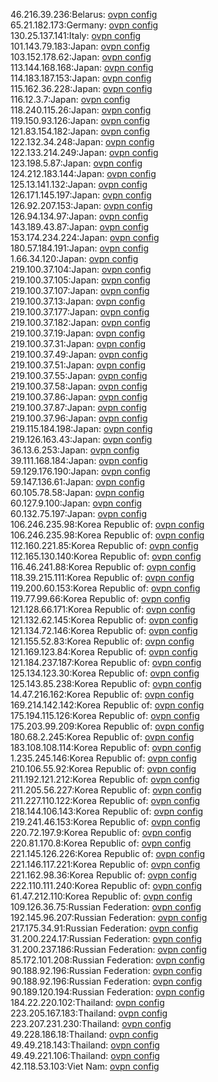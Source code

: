 46.216.39.236:Belarus: [ovpn config](vpn/46_216_39_236.ovpn)  
65.21.182.173:Germany: [ovpn config](vpn/65_21_182_173.ovpn)  
130.25.137.141:Italy: [ovpn config](vpn/130_25_137_141.ovpn)  
101.143.79.183:Japan: [ovpn config](vpn/101_143_79_183.ovpn)  
103.152.178.62:Japan: [ovpn config](vpn/103_152_178_62.ovpn)  
113.144.168.168:Japan: [ovpn config](vpn/113_144_168_168.ovpn)  
114.183.187.153:Japan: [ovpn config](vpn/114_183_187_153.ovpn)  
115.162.36.228:Japan: [ovpn config](vpn/115_162_36_228.ovpn)  
116.12.3.7:Japan: [ovpn config](vpn/116_12_3_7.ovpn)  
118.240.115.26:Japan: [ovpn config](vpn/118_240_115_26.ovpn)  
119.150.93.126:Japan: [ovpn config](vpn/119_150_93_126.ovpn)  
121.83.154.182:Japan: [ovpn config](vpn/121_83_154_182.ovpn)  
122.132.34.248:Japan: [ovpn config](vpn/122_132_34_248.ovpn)  
122.133.214.249:Japan: [ovpn config](vpn/122_133_214_249.ovpn)  
123.198.5.87:Japan: [ovpn config](vpn/123_198_5_87.ovpn)  
124.212.183.144:Japan: [ovpn config](vpn/124_212_183_144.ovpn)  
125.13.141.132:Japan: [ovpn config](vpn/125_13_141_132.ovpn)  
126.171.145.197:Japan: [ovpn config](vpn/126_171_145_197.ovpn)  
126.92.207.153:Japan: [ovpn config](vpn/126_92_207_153.ovpn)  
126.94.134.97:Japan: [ovpn config](vpn/126_94_134_97.ovpn)  
143.189.43.87:Japan: [ovpn config](vpn/143_189_43_87.ovpn)  
153.174.234.224:Japan: [ovpn config](vpn/153_174_234_224.ovpn)  
180.57.184.191:Japan: [ovpn config](vpn/180_57_184_191.ovpn)  
1.66.34.120:Japan: [ovpn config](vpn/1_66_34_120.ovpn)  
219.100.37.104:Japan: [ovpn config](vpn/219_100_37_104.ovpn)  
219.100.37.105:Japan: [ovpn config](vpn/219_100_37_105.ovpn)  
219.100.37.107:Japan: [ovpn config](vpn/219_100_37_107.ovpn)  
219.100.37.13:Japan: [ovpn config](vpn/219_100_37_13.ovpn)  
219.100.37.177:Japan: [ovpn config](vpn/219_100_37_177.ovpn)  
219.100.37.182:Japan: [ovpn config](vpn/219_100_37_182.ovpn)  
219.100.37.19:Japan: [ovpn config](vpn/219_100_37_19.ovpn)  
219.100.37.31:Japan: [ovpn config](vpn/219_100_37_31.ovpn)  
219.100.37.49:Japan: [ovpn config](vpn/219_100_37_49.ovpn)  
219.100.37.51:Japan: [ovpn config](vpn/219_100_37_51.ovpn)  
219.100.37.55:Japan: [ovpn config](vpn/219_100_37_55.ovpn)  
219.100.37.58:Japan: [ovpn config](vpn/219_100_37_58.ovpn)  
219.100.37.86:Japan: [ovpn config](vpn/219_100_37_86.ovpn)  
219.100.37.87:Japan: [ovpn config](vpn/219_100_37_87.ovpn)  
219.100.37.96:Japan: [ovpn config](vpn/219_100_37_96.ovpn)  
219.115.184.198:Japan: [ovpn config](vpn/219_115_184_198.ovpn)  
219.126.163.43:Japan: [ovpn config](vpn/219_126_163_43.ovpn)  
36.13.6.253:Japan: [ovpn config](vpn/36_13_6_253.ovpn)  
39.111.168.184:Japan: [ovpn config](vpn/39_111_168_184.ovpn)  
59.129.176.190:Japan: [ovpn config](vpn/59_129_176_190.ovpn)  
59.147.136.61:Japan: [ovpn config](vpn/59_147_136_61.ovpn)  
60.105.78.58:Japan: [ovpn config](vpn/60_105_78_58.ovpn)  
60.127.9.100:Japan: [ovpn config](vpn/60_127_9_100.ovpn)  
60.132.75.197:Japan: [ovpn config](vpn/60_132_75_197.ovpn)  
106.246.235.98:Korea Republic of: [ovpn config](vpn/106_246_235_98.ovpn)  
106.246.235.98:Korea Republic of: [ovpn config](vpn/106_246_235_98.ovpn)  
112.160.221.85:Korea Republic of: [ovpn config](vpn/112_160_221_85.ovpn)  
112.165.130.140:Korea Republic of: [ovpn config](vpn/112_165_130_140.ovpn)  
116.46.241.88:Korea Republic of: [ovpn config](vpn/116_46_241_88.ovpn)  
118.39.215.111:Korea Republic of: [ovpn config](vpn/118_39_215_111.ovpn)  
119.200.60.153:Korea Republic of: [ovpn config](vpn/119_200_60_153.ovpn)  
119.77.99.66:Korea Republic of: [ovpn config](vpn/119_77_99_66.ovpn)  
121.128.66.171:Korea Republic of: [ovpn config](vpn/121_128_66_171.ovpn)  
121.132.62.145:Korea Republic of: [ovpn config](vpn/121_132_62_145.ovpn)  
121.134.72.146:Korea Republic of: [ovpn config](vpn/121_134_72_146.ovpn)  
121.155.52.83:Korea Republic of: [ovpn config](vpn/121_155_52_83.ovpn)  
121.169.123.84:Korea Republic of: [ovpn config](vpn/121_169_123_84.ovpn)  
121.184.237.187:Korea Republic of: [ovpn config](vpn/121_184_237_187.ovpn)  
125.134.123.30:Korea Republic of: [ovpn config](vpn/125_134_123_30.ovpn)  
125.143.85.238:Korea Republic of: [ovpn config](vpn/125_143_85_238.ovpn)  
14.47.216.162:Korea Republic of: [ovpn config](vpn/14_47_216_162.ovpn)  
169.214.142.142:Korea Republic of: [ovpn config](vpn/169_214_142_142.ovpn)  
175.194.115.126:Korea Republic of: [ovpn config](vpn/175_194_115_126.ovpn)  
175.203.99.209:Korea Republic of: [ovpn config](vpn/175_203_99_209.ovpn)  
180.68.2.245:Korea Republic of: [ovpn config](vpn/180_68_2_245.ovpn)  
183.108.108.114:Korea Republic of: [ovpn config](vpn/183_108_108_114.ovpn)  
1.235.245.146:Korea Republic of: [ovpn config](vpn/1_235_245_146.ovpn)  
210.106.55.92:Korea Republic of: [ovpn config](vpn/210_106_55_92.ovpn)  
211.192.121.212:Korea Republic of: [ovpn config](vpn/211_192_121_212.ovpn)  
211.205.56.227:Korea Republic of: [ovpn config](vpn/211_205_56_227.ovpn)  
211.227.110.122:Korea Republic of: [ovpn config](vpn/211_227_110_122.ovpn)  
218.144.106.143:Korea Republic of: [ovpn config](vpn/218_144_106_143.ovpn)  
219.241.46.153:Korea Republic of: [ovpn config](vpn/219_241_46_153.ovpn)  
220.72.197.9:Korea Republic of: [ovpn config](vpn/220_72_197_9.ovpn)  
220.81.170.8:Korea Republic of: [ovpn config](vpn/220_81_170_8.ovpn)  
221.145.126.226:Korea Republic of: [ovpn config](vpn/221_145_126_226.ovpn)  
221.146.117.221:Korea Republic of: [ovpn config](vpn/221_146_117_221.ovpn)  
221.162.98.36:Korea Republic of: [ovpn config](vpn/221_162_98_36.ovpn)  
222.110.111.240:Korea Republic of: [ovpn config](vpn/222_110_111_240.ovpn)  
61.47.212.110:Korea Republic of: [ovpn config](vpn/61_47_212_110.ovpn)  
109.126.36.75:Russian Federation: [ovpn config](vpn/109_126_36_75.ovpn)  
192.145.96.207:Russian Federation: [ovpn config](vpn/192_145_96_207.ovpn)  
217.175.34.91:Russian Federation: [ovpn config](vpn/217_175_34_91.ovpn)  
31.200.224.17:Russian Federation: [ovpn config](vpn/31_200_224_17.ovpn)  
31.200.237.186:Russian Federation: [ovpn config](vpn/31_200_237_186.ovpn)  
85.172.101.208:Russian Federation: [ovpn config](vpn/85_172_101_208.ovpn)  
90.188.92.196:Russian Federation: [ovpn config](vpn/90_188_92_196.ovpn)  
90.188.92.196:Russian Federation: [ovpn config](vpn/90_188_92_196.ovpn)  
90.189.120.194:Russian Federation: [ovpn config](vpn/90_189_120_194.ovpn)  
184.22.220.102:Thailand: [ovpn config](vpn/184_22_220_102.ovpn)  
223.205.167.183:Thailand: [ovpn config](vpn/223_205_167_183.ovpn)  
223.207.231.230:Thailand: [ovpn config](vpn/223_207_231_230.ovpn)  
49.228.186.18:Thailand: [ovpn config](vpn/49_228_186_18.ovpn)  
49.49.218.143:Thailand: [ovpn config](vpn/49_49_218_143.ovpn)  
49.49.221.106:Thailand: [ovpn config](vpn/49_49_221_106.ovpn)  
42.118.53.103:Viet Nam: [ovpn config](vpn/42_118_53_103.ovpn)  
